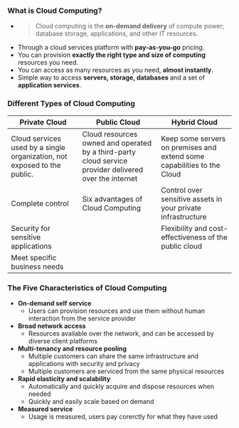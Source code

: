 ### What is Cloud Computing?
- >Cloud computing is the **on-demand delivery** of compute power; database storage, applications, and other IT resources.
- Through a cloud services platform with **pay-as-you-go** pricing.
- You can provision **exactly the right type and size of computing** resources you need.
- You can access as many resources as you need, **almost instantly**.
- Simple way to access **servers, storage, databases** and a set of **application services**.

### Different Types of Cloud Computing


|Private Cloud|Public Cloud|Hybrid Cloud|
|-------|------|--------|
|Cloud services used by a single organization, not exposed to the public.| Cloud resources owned and operated by a third-party cloud service provider delivered over the internet |Keep some servers on premises and extend some capabilities to the Cloud|
|Complete control|Six advantages of Cloud Computing|Control over sensitive assets in your private infrastructure|
|Security for sensitive applications||Flexibility and cost-effectiveness of the public cloud|
|Meet specific business needs|||

### The Five Characteristics of Cloud Computing
- **On-demand self service**
    - Users can provision resources and use them without human interaction from the service provider
- **Broad network access**
    - Resources available over the network, and can be accessed by diverse client platforms
- **Multi-tenancy and resource pooling**
    - Multiple customers can share the same infrastructure and applications with security and privacy
    - Multiple customers are serviced from the same physical resources
- **Rapid elasticity and scalability**
    - Automatically and quickly acquire and dispose resources when needed
    - Quickly and easily scale based on demand
- **Measured service**
    - Usage is measured, users pay corerctly for what they have used